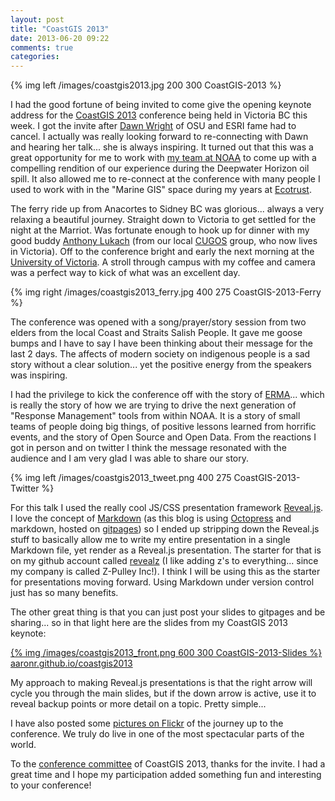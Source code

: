 ```yaml
---
layout: post
title: "CoastGIS 2013"
date: 2013-06-20 09:22
comments: true
categories: 
---
```


{% img left /images/coastgis2013.jpg 200 300 CoastGIS-2013 %}

I had the good fortune of being invited to come give the opening keynote address for the [CoastGIS 2013](http://coinatlantic.ca/index.php/home-coastgis) conference being held in Victoria BC this week.  I got the invite after [Dawn Wright](https://twitter.com/deepseadawn) of OSU and ESRI fame had to cancel.  I actually was really looking forward to re-connecting with Dawn and hearing her talk... she is always inspiring.  It turned out that this was a great opportunity for me to work with [my team at NOAA](http://response.restoration.noaa.gov/) to come up with a compelling rendition of our experience during the Deepwater Horizon oil spill.  It also allowed me to re-connect at the conference with many people I used to work with in the "Marine GIS" space during my years at [Ecotrust](http://www.ecotrust.org/).

The ferry ride up from Anacortes to Sidney BC was glorious... always a very relaxing a beautiful journey.  Straight down to Victoria to get settled for the night at the Marriot.  Was fortunate enough to hook up for dinner with my good buddy [Anthony Lukach](https://twitter.com/anthonylukach) (from our local [CUGOS](http://cugos.org/) group, who now lives in Victoria).  Off to the conference bright and early the next morning at the [University of Victoria](http://www.uvic.ca/).  A stroll through campus with my coffee and camera was a perfect way to kick of what was an excellent day.

{% img right /images/coastgis2013_ferry.jpg 400 275 CoastGIS-2013-Ferry %}

The conference was opened with a song/prayer/story session from two elders from the local Coast and Straits Salish People.  It gave me goose bumps and I have to say I have been thinking about their message for the last 2 days.  The affects of modern society on indigenous people is a sad story without a clear solution... yet the positive energy from the speakers was inspiring.

I had the privilege to kick the conference off with the story of [ERMA](http://response.restoration.noaa.gov/maps-and-spatial-data/environmental-response-management-application-erma)... which is really the story of how we are trying to drive the next generation of "Response Management" tools from within NOAA.  It is a story of small teams of people doing big things, of positive lessons learned from horrific events, and the story of Open Source and Open Data.  From the reactions I got in person and on twitter I think the message resonated with the audience and I am very glad I was able to share our story.

{% img left /images/coastgis2013_tweet.png 400 275 CoastGIS-2013-Twitter %}

For this talk I used the really cool JS/CSS presentation framework [Reveal.js](https://github.com/hakimel/reveal.js).  I love the concept of [Markdown](http://daringfireball.net/projects/markdown/) (as this blog is using [Octopress](http://octopress.org/) and markdown, hosted on [gitpages](http://pages.github.com/)) so I ended up stripping down the Reveal.js stuff to basically allow me to write my entire presentation in a single Markdown file, yet render as a Reveal.js presentation.  The starter for that is on my github account called [revealz](https://github.com/aaronr/revealz) (I like adding z's to everything... since my company is called Z-Pulley Inc!).  I think I will be using this as the starter for presentations moving forward.  Using Markdown under version control just has so many benefits.

The other great thing is that you can just post your slides to gitpages and be sharing... so in that light here are the slides from my CoastGIS 2013 keynote:

[{% img /images/coastgis2013_front.png 600 300 CoastGIS-2013-Slides %}](http://aaronr.github.io/coastgis2013)
[aaronr.github.io/coastgis2013](http://aaronr.github.io/coastgis2013)


My approach to making Reveal.js presentations is that the right arrow will cycle you through the main slides, but if the down arrow is active, use it to reveal backup points or more detail on a topic.  Pretty simple...

I have also posted some [pictures on Flickr](https://www.flickr.com/photos/racicot/sets/72157634234402298/) of the journey up to the conference.  We truly do live in one of the most spectacular parts of the world.

To the [conference committee](http://coinatlantic.ca/index.php/contact/conference-committee) of CoastGIS 2013, thanks for the invite.  I had a great time and I hope my participation added something fun and interesting to your conference!
